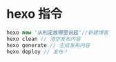# hexo 指令

``` js
hexo new '从判定放哪里说起'//新建博客
hexo clean // 清空发布内容
hexo generate // 生成发布内容
hexo deploy // 发布！
```